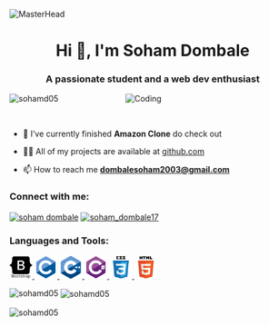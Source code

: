 ![MasterHead](https://as1.ftcdn.net/v2/jpg/02/21/97/86/1000_F_221978639_EyPBA9tuscYhW6rhaO5EiVzdG8hvQSgV.jpg)
<h1 align="center">Hi 👋, I'm Soham Dombale</h1>
<h3 align="center">A passionate student and a web dev enthusiast</h3>
<img align="right" alt="Coding"width = "300" src ="https://media.tenor.com/hmDMrE1yMAkAAAAM/when-the-coding-when-the.gif"
<p align="left"> <img src="https://komarev.com/ghpvc/?username=sohamd05&label=Profile%20views&color=0e75b6&style=flat" alt="sohamd05" /> </p>

<p align="left"> <a href="https://twitter.com/" target="blank"><img src="https://img.shields.io/twitter/follow/?logo=twitter&style=for-the-badge" alt="" /></a> </p>

- 🔭 I’ve currently finished **Amazon Clone** do check out 

- 👨‍💻 All of my projects are available at [github.com](github.com)

- 📫 How to reach me **dombalesoham2003@gmail.com**

<h3 align="left">Connect with me:</h3>
<p align="left">
<a href="linkedin.com/in/soham-dombale" target="blank"><img align="center" src="https://raw.githubusercontent.com/rahuldkjain/github-profile-readme-generator/master/src/images/icons/Social/linked-in-alt.svg" alt="soham dombale" height="30" width="40" /></a>
<a href="https://instagram.com/soham_dombale17" target="blank"><img align="center" src="https://raw.githubusercontent.com/rahuldkjain/github-profile-readme-generator/master/src/images/icons/Social/instagram.svg" alt="soham_dombale17" height="30" width="40" /></a>
</p>

<h3 align="left">Languages and Tools:</h3>
<p align="left"> <a href="https://getbootstrap.com" target="_blank" rel="noreferrer"> <img src="https://raw.githubusercontent.com/devicons/devicon/master/icons/bootstrap/bootstrap-plain-wordmark.svg" alt="bootstrap" width="40" height="40"/> </a> <a href="https://www.cprogramming.com/" target="_blank" rel="noreferrer"> <img src="https://raw.githubusercontent.com/devicons/devicon/master/icons/c/c-original.svg" alt="c" width="40" height="40"/> </a> <a href="https://www.w3schools.com/cpp/" target="_blank" rel="noreferrer"> <img src="https://raw.githubusercontent.com/devicons/devicon/master/icons/cplusplus/cplusplus-original.svg" alt="cplusplus" width="40" height="40"/> </a> <a href="https://www.w3schools.com/cs/" target="_blank" rel="noreferrer"> <img src="https://raw.githubusercontent.com/devicons/devicon/master/icons/csharp/csharp-original.svg" alt="csharp" width="40" height="40"/> </a> <a href="https://www.w3schools.com/css/" target="_blank" rel="noreferrer"> <img src="https://raw.githubusercontent.com/devicons/devicon/master/icons/css3/css3-original-wordmark.svg" alt="css3" width="40" height="40"/> </a> <a href="https://www.w3.org/html/" target="_blank" rel="noreferrer"> <img src="https://raw.githubusercontent.com/devicons/devicon/master/icons/html5/html5-original-wordmark.svg" alt="html5" width="40" height="40"/> </a> </p>

<p><img align="left" src="https://github-readme-stats.vercel.app/api/top-langs?username=sohamd05&show_icons=true&locale=en&layout=compact" alt="sohamd05" /></p>

<p>&nbsp;<img align="center" src="https://github-readme-stats.vercel.app/api?username=sohamd05&show_icons=true&locale=en" alt="sohamd05" /></p>

<p><img align="center" src="https://github-readme-streak-stats.herokuapp.com/?user=sohamd05&" alt="sohamd05" /></p>
